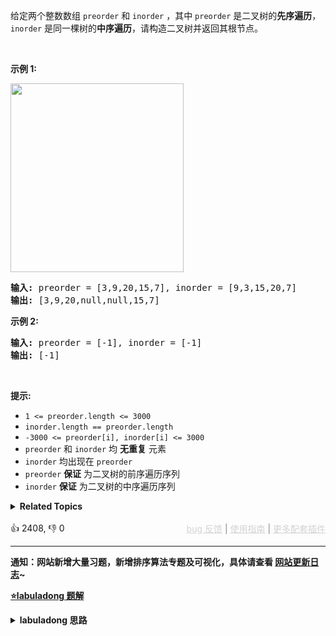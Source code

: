<p>给定两个整数数组&nbsp;<code>preorder</code> 和 <code>inorder</code>&nbsp;，其中&nbsp;<code>preorder</code> 是二叉树的<strong>先序遍历</strong>， <code>inorder</code>&nbsp;是同一棵树的<strong>中序遍历</strong>，请构造二叉树并返回其根节点。</p>

<p>&nbsp;</p>

<p><strong>示例 1:</strong></p> 
<img alt="" src="https://assets.leetcode.com/uploads/2021/02/19/tree.jpg" style="height: 302px; width: 277px;" /> 
<pre>
<strong>输入</strong><strong>:</strong> preorder = [3,9,20,15,7], inorder = [9,3,15,20,7]
<strong>输出:</strong> [3,9,20,null,null,15,7]
</pre>

<p><strong>示例 2:</strong></p>

<pre>
<strong>输入:</strong> preorder = [-1], inorder = [-1]
<strong>输出:</strong> [-1]
</pre>

<p>&nbsp;</p>

<p><strong>提示:</strong></p>

<ul> 
 <li><code>1 &lt;= preorder.length &lt;= 3000</code></li> 
 <li><code>inorder.length == preorder.length</code></li> 
 <li><code>-3000 &lt;= preorder[i], inorder[i] &lt;= 3000</code></li> 
 <li><code>preorder</code>&nbsp;和&nbsp;<code>inorder</code>&nbsp;均 <strong>无重复</strong> 元素</li> 
 <li><code>inorder</code>&nbsp;均出现在&nbsp;<code>preorder</code></li> 
 <li><code>preorder</code>&nbsp;<strong>保证</strong> 为二叉树的前序遍历序列</li> 
 <li><code>inorder</code>&nbsp;<strong>保证</strong> 为二叉树的中序遍历序列</li> 
</ul>

<details><summary><strong>Related Topics</strong></summary>树 | 数组 | 哈希表 | 分治 | 二叉树</details><br>

<div>👍 2408, 👎 0<span style='float: right;'><span style='color: gray;'><a href='https://github.com/labuladong/fucking-algorithm/issues' target='_blank' style='color: lightgray;text-decoration: underline;'>bug 反馈</a> | <a href='https://labuladong.online/algo/fname.html?fname=jb插件简介' target='_blank' style='color: lightgray;text-decoration: underline;'>使用指南</a> | <a href='https://labuladong.online/algo/' target='_blank' style='color: lightgray;text-decoration: underline;'>更多配套插件</a></span></span></div>

<div id="labuladong"><hr>

**通知：网站新增大量习题，新增排序算法专题及可视化，具体请查看 [网站更新日志](https://labuladong.online/algo/changelog/website/)~**



<p><strong><a href="https://labuladong.online/algo/data-structure/binary-tree-part2/" target="_blank">⭐️labuladong 题解</a></strong></p>
<details><summary><strong>labuladong 思路</strong></summary>


<div id="labuladong_solution_zh">

## 基本思路

**构造二叉树，第一件事一定是找根节点，然后想办法构造左右子树**。

二叉树的前序和中序遍历结果的特点如下：

![](https://labuladong.online/algo/images/binary-tree-ii/1.jpeg)

前序遍历结果第一个就是根节点的值，然后再根据中序遍历结果确定左右子树的节点。

![](https://labuladong.online/algo/images/binary-tree-ii/4.jpeg)

结合这个图看代码辅助理解。

**详细题解**：
  - [二叉树心法（构造篇）](https://labuladong.online/algo/data-structure/binary-tree-part2/)
  - [【强化练习】用「分解问题」思维解题 I](https://labuladong.online/algo/problem-set/binary-tree-divide-i/)

</div>





<div id="solution">

## 解法代码



<div class="tab-panel"><div class="tab-nav">
<button data-tab-item="cpp" class="tab-nav-button btn " data-tab-group="default" onclick="switchTab(this)">cpp🤖</button>

<button data-tab-item="python" class="tab-nav-button btn " data-tab-group="default" onclick="switchTab(this)">python🤖</button>

<button data-tab-item="java" class="tab-nav-button btn active" data-tab-group="default" onclick="switchTab(this)">java🟢</button>

<button data-tab-item="go" class="tab-nav-button btn " data-tab-group="default" onclick="switchTab(this)">go🤖</button>

<button data-tab-item="javascript" class="tab-nav-button btn " data-tab-group="default" onclick="switchTab(this)">javascript🤖</button>
</div><div class="tab-content">
<div data-tab-item="cpp" class="tab-item " data-tab-group="default"><div class="highlight">

```cpp
// 注意：cpp 代码由 chatGPT🤖 根据我的 java 代码翻译。
// 本代码的正确性已通过力扣验证，如有疑问，可以对照我的 java 代码查看。

#include <vector>
#include <unordered_map>
using namespace std;

class Solution {
    // 存储 inorder 中值到索引的映射
    unordered_map<int, int> valToIndex;

public:
    TreeNode* buildTree(vector<int>& preorder, vector<int>& inorder) {
        for (int i = 0; i < inorder.size(); i++) {
            valToIndex[inorder[i]] = i;
        }
        return build(preorder, 0, preorder.size() - 1, inorder, 0, inorder.size() - 1);
    }

private:
    // 定义：中序遍历数组为 inorder[inStart..inEnd]，
    // 后序遍历数组为 postorder[postStart..postEnd]，
    // build 函数构造这个二叉树并返回该二叉树的根节点
    TreeNode* build(vector<int>& preorder, int preStart, int preEnd, vector<int>& inorder, int inStart, int inEnd) {
        if (preStart > preEnd) {
            return nullptr;
        }

        // root 节点对应的值就是前序遍历数组的第一个元素
        int rootVal = preorder[preStart];
        // rootVal 在中序遍历数组中的索引
        int index = valToIndex[rootVal];
        int leftSize = index - inStart;

        // 先构造出当前根节点
        TreeNode* root = new TreeNode(rootVal);
        // 递归构造左右子树
        root->left = build(preorder, preStart + 1, preStart + leftSize, inorder, inStart, index - 1);
        root->right = build(preorder, preStart + leftSize + 1, preEnd, inorder, index + 1, inEnd);
        return root;
    }
};
```

</div></div>

<div data-tab-item="python" class="tab-item " data-tab-group="default"><div class="highlight">

```python
# 注意：python 代码由 chatGPT🤖 根据我的 java 代码翻译。
# 本代码的正确性已通过力扣验证，如有疑问，可以对照我的 java 代码查看。

class Solution:
    # 存储 inorder 中值到索引的映射
    def __init__(self):
        self.valToIndex = {}

    def buildTree(self, preorder, inorder):
        for i in range(len(inorder)):
            self.valToIndex[inorder[i]] = i
        return self.build(preorder, 0, len(preorder) - 1,
                          inorder, 0, len(inorder) - 1)

    # 定义：中序遍历数组为 inorder[inStart..inEnd]，
    # 后序遍历数组为 postorder[postStart..postEnd]，
    # build 函数构造这个二叉树并返回该二叉树的根节点
    def build(self, preorder, preStart, preEnd, inorder, inStart, inEnd):
        if preStart > preEnd:
            return None

        # root 节点对应的值就是前序遍历数组的第一个元素
        rootVal = preorder[preStart]
        # rootVal 在中序遍历数组中的索引
        index = self.valToIndex[rootVal]

        leftSize = index - inStart

        # 先构造出当前根节点
        root = TreeNode(rootVal)

        # 递归构造左右子树
        root.left = self.build(preorder, preStart + 1, preStart + leftSize,
                               inorder, inStart, index - 1)

        root.right = self.build(preorder, preStart + leftSize + 1, preEnd,
                                inorder, index + 1, inEnd)
        return root
```

</div></div>

<div data-tab-item="java" class="tab-item active" data-tab-group="default"><div class="highlight">

```java
class Solution {
    // 存储 inorder 中值到索引的映射
    HashMap<Integer, Integer> valToIndex = new HashMap<>();

    public TreeNode buildTree(int[] preorder, int[] inorder) {
        for (int i = 0; i < inorder.length; i++) {
            valToIndex.put(inorder[i], i);
        }
        return build(preorder, 0, preorder.length - 1,
                    inorder, 0, inorder.length - 1);
    }

    // 定义：前序遍历数组为 preorder[preStart..preEnd]
    // 中序遍历数组为 inorder[inStart..inEnd]
    // 构造这个二叉树并返回该二叉树的根节点
    TreeNode build(int[] preorder, int preStart, int preEnd,
                   int[] inorder, int inStart, int inEnd) {
        if (preStart > preEnd) {
            return null;
        }

        // root 节点对应的值就是前序遍历数组的第一个元素
        int rootVal = preorder[preStart];
        // rootVal 在中序遍历数组中的索引
        int index = valToIndex.get(rootVal);

        int leftSize = index - inStart;

        // 先构造出当前根节点
        TreeNode root = new TreeNode(rootVal);/**<extend up -200>![](https://labuladong.online/algo/images/binary-tree-ii/4.jpeg) */
        // 递归构造左右子树
        root.left = build(preorder, preStart + 1, preStart + leftSize,
                inorder, inStart, index - 1);

        root.right = build(preorder, preStart + leftSize + 1, preEnd,
                inorder, index + 1, inEnd);
        return root;
    }
}
```

</div></div>

<div data-tab-item="go" class="tab-item " data-tab-group="default"><div class="highlight">

```go
// 注意：go 代码由 chatGPT🤖 根据我的 java 代码翻译。
// 本代码的正确性已通过力扣验证，如有疑问，可以对照我的 java 代码查看。

func buildTree(preorder []int, inorder []int) *TreeNode {
    // 存储 inorder 中值到索引的映射
    valToIndex := make(map[int]int)
    for i, val := range inorder {
        valToIndex[val] = i
    }
    return build(preorder, 0, len(preorder)-1, inorder, 0, len(inorder)-1, valToIndex)
}

// 定义：中序遍历数组为 inorder[inStart..inEnd]，
// 后序遍历数组为 postorder[postStart..postEnd]，
// build 函数构造这个二叉树并返回该二叉树的根节点
func build(preorder []int, preStart, preEnd int, inorder []int, inStart, inEnd int, valToIndex map[int]int) *TreeNode {
    if preStart > preEnd {
        return nil
    }

    // root 节点对应的值就是前序遍历数组的第一个元素
    rootVal := preorder[preStart]
    // rootVal 在中序遍历数组中的索引
    index := valToIndex[rootVal]

    leftSize := index - inStart

    // 先构造出当前根节点
    root := &TreeNode{Val: rootVal}

    // 递归构造左右子树
    root.Left = build(preorder, preStart+1, preStart+leftSize, inorder, inStart, index-1, valToIndex)
    root.Right = build(preorder, preStart+leftSize+1, preEnd, inorder, index+1, inEnd, valToIndex)
    return root
}
```

</div></div>

<div data-tab-item="javascript" class="tab-item " data-tab-group="default"><div class="highlight">

```javascript
// 注意：javascript 代码由 chatGPT🤖 根据我的 java 代码翻译。
// 本代码的正确性已通过力扣验证，如有疑问，可以对照我的 java 代码查看。

var buildTree = function(preorder, inorder) {
    // 存储 inorder 中值到索引的映射
    let valToIndex = new Map();
    for (let i = 0; i < inorder.length; i++) {
        valToIndex.set(inorder[i], i);
    }

    // 定义：中序遍历数组为 inorder[inStart..inEnd]，
    // 后序遍历数组为 postorder[postStart..postEnd]，
    // build 函数构造这个二叉树并返回该二叉树的根节点
    var build = function(preorder, preStart, preEnd, inorder, inStart, inEnd) {
        if (preStart > preEnd) {
            return null;
        }

        // root 节点对应的值就是前序遍历数组的第一个元素
        let rootVal = preorder[preStart];
        // rootVal 在中序遍历数组中的索引
        let index = valToIndex.get(rootVal);

        let leftSize = index - inStart;

        // 先构造出当前根节点
        let root = new TreeNode(rootVal);

        // 递归构造左右子树
        root.left = build(preorder, preStart + 1, preStart + leftSize,
                          inorder, inStart, index - 1);

        root.right = build(preorder, preStart + leftSize + 1, preEnd,
                           inorder, index + 1, inEnd);
        return root;
    };

    return build(preorder, 0, preorder.length - 1, inorder, 0, inorder.length - 1);
};
```

</div></div>
</div></div>

</div>
</details>
</div>



